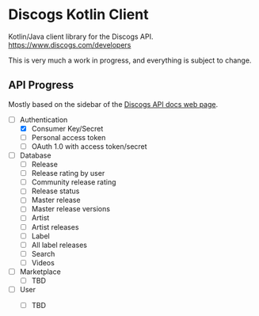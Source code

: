 # Discogs Kotlin Client

Kotlin/Java client library for the Discogs API.  
https://www.discogs.com/developers

This is very much a work in progress, and everything is subject to change.

## API Progress

Mostly based on the sidebar of the [Discogs API docs web page](https://www.discogs.com/developer).

* [ ] Authentication
    * [x] Consumer Key/Secret
    * [ ] Personal access token
    * [ ] OAuth 1.0 with access token/secret
* [ ] Database
    * [ ] Release
    * [ ] Release rating by user
    * [ ] Community release rating
    * [ ] Release status
    * [ ] Master release
    * [ ] Master release versions
    * [ ] Artist
    * [ ] Artist releases
    * [ ] Label
    * [ ] All label releases
    * [ ] Search
    * [ ] Videos
* [ ] Marketplace
    * [ ] TBD
* [ ] User
    * [ ] TBD
    